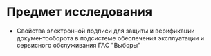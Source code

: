 Предмет исследования
======
+ Свойства электронной подписи для защиты и верификации документооборота в подсистеме обеспечения эксплуатации и сервисного обслуживания ГАС "Выборы"
